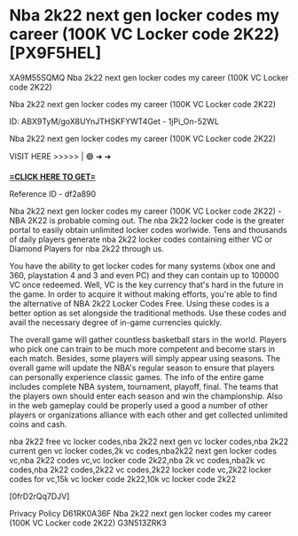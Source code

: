 # Nba 2k22 next gen locker codes my career (100K VC Locker code 2K22) [PX9F5HEL]

XA9M55SQMQ Nba 2k22 next gen locker codes my career (100K VC Locker code 2K22)

Nba 2k22 next gen locker codes my career (100K VC Locker code 2K22)

ID: ABX9TyM/goX8UYnJTHSKFYWT4Get - 1jPi_On-52WL

Nba 2k22 next gen locker codes my career (100K VC Locker code 2K22)

VISIT HERE >>>>> | 🟢 ➜ ➜ 

**[=CLICK HERE TO GET=](https://www.google.com/url?q=https%3A%2F%2Fappbitly.com%2FKjIye)**

Reference ID - df2a890

Nba 2k22 next gen locker codes my career (100K VC Locker code 2K22) - NBA 2K22 is probable coming out. The nba 2k22 locker code is the greater portal to easily obtain unlimited locker codes worlwide. Tens and thousands of daily players generate nba 2k22 locker codes containing either VC or Diamond Players for nba 2k22 through us. 

You have the ability to get locker codes for many systems (xbox one and 360, playstation 4 and 3 and even PC) and they can contain up to 100000 VC once redeemed. Well, VC is the key currency that's hard in the future in the game. In order to acquire it without making efforts, you're able to find the alternative of NBA 2k22 Locker Codes Free. Using these codes is a better option as set alongside the traditional methods. Use these codes and avail the necessary degree of in-game currencies quickly. 

The overall game will gather countless basketball stars in the world. Players who pick one can train to be much more competent and become stars in each match. Besides, some players will simply appear using seasons. The overall game will update the NBA's regular season to ensure that players can personally experience classic games. The info of the entire game includes complete NBA system, tournament, playoff, final. The teams that the players own should enter each season and win the championship. Also in the web gameplay could be properly used a good a number of other players or organizations alliance with each other and get collected unlimited coins and cash. 

nba 2k22 free vc locker codes,nba 2k22 next gen vc locker codes,nba 2k22 current gen vc locker codes,2k vc codes,nba2k22 next gen locker codes vc,nba 2k22 codes vc,vc locker code 2k22,nba 2k vc codes,nba2k vc codes,nba 2k22 codes,2k22 vc codes,2k22 locker code vc,2k22 locker codes for vc,15k vc locker code 2k22,10k vc locker code 2k22

[0frD2rQq7DJV]

Privacy Policy D61RK0A36F Nba 2k22 next gen locker codes my career (100K VC Locker code 2K22) G3N513ZRK3

